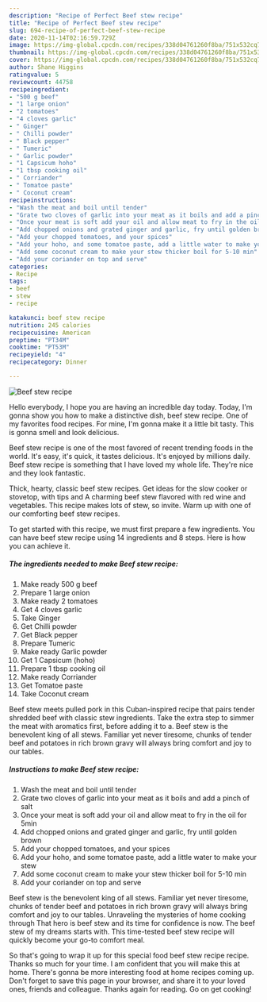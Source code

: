 ```yaml
---
description: "Recipe of Perfect Beef stew recipe"
title: "Recipe of Perfect Beef stew recipe"
slug: 694-recipe-of-perfect-beef-stew-recipe
date: 2020-11-14T02:16:59.729Z
image: https://img-global.cpcdn.com/recipes/338d04761260f8ba/751x532cq70/beef-stew-recipe-recipe-main-photo.jpg
thumbnail: https://img-global.cpcdn.com/recipes/338d04761260f8ba/751x532cq70/beef-stew-recipe-recipe-main-photo.jpg
cover: https://img-global.cpcdn.com/recipes/338d04761260f8ba/751x532cq70/beef-stew-recipe-recipe-main-photo.jpg
author: Shane Higgins
ratingvalue: 5
reviewcount: 44758
recipeingredient:
- "500 g beef"
- "1 large onion"
- "2 tomatoes"
- "4 cloves garlic"
- " Ginger"
- " Chilli powder"
- " Black pepper"
- " Tumeric"
- " Garlic powder"
- "1 Capsicum hoho"
- "1 tbsp cooking oil"
- " Corriander"
- " Tomatoe paste"
- " Coconut cream"
recipeinstructions:
- "Wash the meat and boil until tender"
- "Grate two cloves of garlic into your meat as it boils and add a pinch of salt"
- "Once your meat is soft add your oil and allow meat to fry in the oil for 5min"
- "Add chopped onions and grated ginger and garlic, fry until golden brown"
- "Add your chopped tomatoes, and your spices"
- "Add your hoho, and some tomatoe paste, add a little water to make your stew"
- "Add some coconut cream to make your stew thicker boil for 5-10 min"
- "Add your coriander on top and serve"
categories:
- Recipe
tags:
- beef
- stew
- recipe

katakunci: beef stew recipe 
nutrition: 245 calories
recipecuisine: American
preptime: "PT34M"
cooktime: "PT53M"
recipeyield: "4"
recipecategory: Dinner

---
```



![Beef stew recipe](https://img-global.cpcdn.com/recipes/338d04761260f8ba/751x532cq70/beef-stew-recipe-recipe-main-photo.jpg)

Hello everybody, I hope you are having an incredible day today. Today, I'm gonna show you how to make a distinctive dish, beef stew recipe. One of my favorites food recipes. For mine, I'm gonna make it a little bit tasty. This is gonna smell and look delicious.

Beef stew recipe is one of the most favored of recent trending foods in the world. It's easy, it's quick, it tastes delicious. It's enjoyed by millions daily. Beef stew recipe is something that I have loved my whole life. They're nice and they look fantastic.

Thick, hearty, classic beef stew recipes. Get ideas for the slow cooker or stovetop, with tips and A charming beef stew flavored with red wine and vegetables. This recipe makes lots of stew, so invite. Warm up with one of our comforting beef stew recipes.


To get started with this recipe, we must first prepare a few ingredients. You can have beef stew recipe using 14 ingredients and 8 steps. Here is how you can achieve it.

<!--inarticleads1-->

##### The ingredients needed to make Beef stew recipe:

1. Make ready 500 g beef
1. Prepare 1 large onion
1. Make ready 2 tomatoes
1. Get 4 cloves garlic
1. Take  Ginger
1. Get  Chilli powder
1. Get  Black pepper
1. Prepare  Tumeric
1. Make ready  Garlic powder
1. Get 1 Capsicum (hoho)
1. Prepare 1 tbsp cooking oil
1. Make ready  Corriander
1. Get  Tomatoe paste
1. Take  Coconut cream


Beef stew meets pulled pork in this Cuban-inspired recipe that pairs tender shredded beef with classic stew ingredients. Take the extra step to simmer the meat with aromatics first, before adding it to a. Beef stew is the benevolent king of all stews. Familiar yet never tiresome, chunks of tender beef and potatoes in rich brown gravy will always bring comfort and joy to our tables. 

<!--inarticleads2-->

##### Instructions to make Beef stew recipe:

1. Wash the meat and boil until tender
1. Grate two cloves of garlic into your meat as it boils and add a pinch of salt
1. Once your meat is soft add your oil and allow meat to fry in the oil for 5min
1. Add chopped onions and grated ginger and garlic, fry until golden brown
1. Add your chopped tomatoes, and your spices
1. Add your hoho, and some tomatoe paste, add a little water to make your stew
1. Add some coconut cream to make your stew thicker boil for 5-10 min
1. Add your coriander on top and serve


Beef stew is the benevolent king of all stews. Familiar yet never tiresome, chunks of tender beef and potatoes in rich brown gravy will always bring comfort and joy to our tables. Unraveling the mysteries of home cooking through That hero is beef stew and its time for confidence is now. The beef stew of my dreams starts with. This time-tested beef stew recipe will quickly become your go-to comfort meal. 

So that's going to wrap it up for this special food beef stew recipe recipe. Thanks so much for your time. I am confident that you will make this at home. There's gonna be more interesting food at home recipes coming up. Don't forget to save this page in your browser, and share it to your loved ones, friends and colleague. Thanks again for reading. Go on get cooking!
